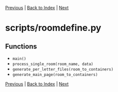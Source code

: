 [Previous](scripts/recipes/teached_recipes.md) | [Back to Index](../INDEX.md) | [Next](scripts/spawnpoints.md)

# scripts/roomdefine.py

## Functions

- `main()`
- `process_single_room(room_name, data)`
- `generate_per_letter_files(room_to_containers)`
- `generate_main_page(room_to_containers)`


[Previous](scripts/recipes/teached_recipes.md) | [Back to Index](../INDEX.md) | [Next](scripts/spawnpoints.md)
